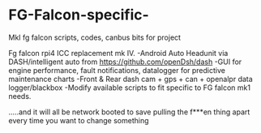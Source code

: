 # FG-Falcon-specific-
MkI fg falcon scripts, codes, canbus bits for project

Fg falcon rpi4 ICC replacement mk IV.
-Android Auto Headunit via DASH/intelligent auto from https://github.com/openDsh/dash
-GUI for engine performance, fault notifications, datalogger for predictive maintenance charts
-Front & Rear dash cam + gps + can + openalpr data logger/blackbox
-Modify available scripts to fit specific to FG falcon mk1 needs.

.....and it will all be network booted to save pulling the f***en thing apart every time you want to change something 
